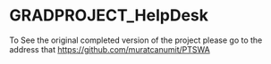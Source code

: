 GRADPROJECT_HelpDesk
====================

To See the original completed version of the project please go to the address that https://github.com/muratcanumit/PTSWA 
